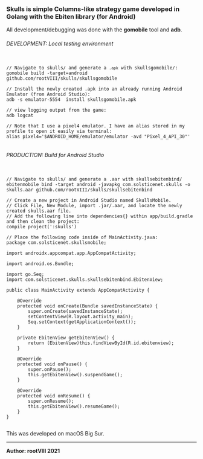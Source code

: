 ### Skulls is simple Columns-like strategy game developed in Golang with the Ebiten library (for Android)


All development/debugging was done with the <b>gomobile</b> tool and <b>adb</b>.


###### DEVELOPMENT: Local testing environment

<pre>
  <code>
// Navigate to skulls/ and generate a <code>.apk</code> with skullsgomobile/:
gomobile build -target=android github.com/rootVIII/skulls/skullsgomobile

// Install the newly created .apk into an already running Android Emulator (from Android Studio):
adb -s emulator-5554  install skullsgomobile.apk

// view logging output from the game:
adb logcat

// Note that I use a pixel4 emulator. I have an alias stored in my profile to open it easily via terminal:
alias pixel4='$ANDROID_HOME/emulator/emulator -avd "Pixel_4_API_30"'
  </code>
</pre>

###### PRODUCTION: Build for Android Studio

<pre>
  <code>
// Navigate to skulls/ and generate a .aar with skullsebitenbind/
ebitenmobile bind -target android -javapkg com.solsticenet.skulls -o skulls.aar github.com/rootVIII/skulls/skullsebitenbind
  
// Create a new project in Android Studio named SkullsMobile.
// Click File, New Module, import .jar/.aar, and locate the newly created skulls.aar file.
// Add the following line into dependencies{} within app/build.gradle and then clean the project:
compile project(':skulls')

// Place the following code inside of MainActivity.java:
package com.solsticenet.skullsmobile;

import androidx.appcompat.app.AppCompatActivity;

import android.os.Bundle;

import go.Seq;
import com.solsticenet.skulls.skullsebitenbind.EbitenView;

public class MainActivity extends AppCompatActivity {

    @Override
    protected void onCreate(Bundle savedInstanceState) {
        super.onCreate(savedInstanceState);
        setContentView(R.layout.activity_main);
        Seq.setContext(getApplicationContext());
    }

    private EbitenView getEbitenView() {
        return (EbitenView)this.findViewById(R.id.ebitenview);
    }

    @Override
    protected void onPause() {
        super.onPause();
        this.getEbitenView().suspendGame();
    }

    @Override
    protected void onResume() {
        super.onResume();
        this.getEbitenView().resumeGame();
    }
}
  </code>
</pre>


This was developed on macOS Big Sur.
<hr>
<b>Author: rootVIII  2021</b>
<br><br>
